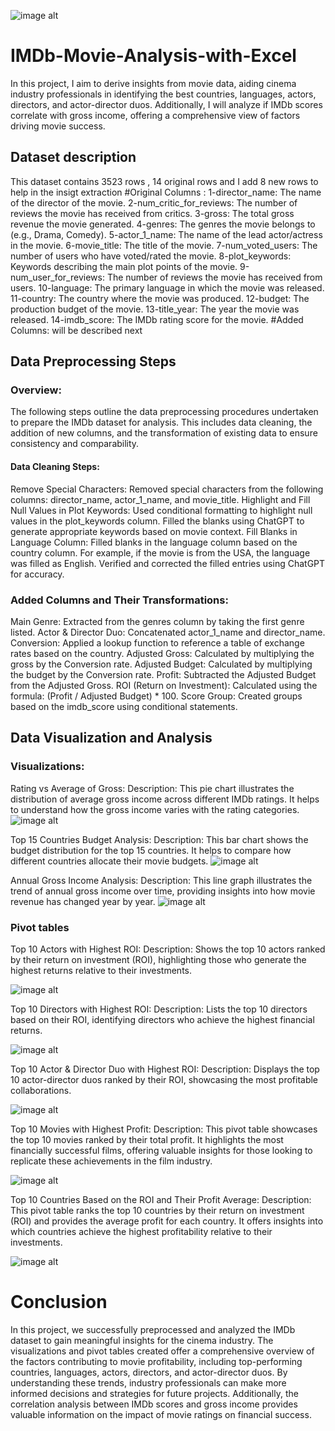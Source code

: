![image alt](https://github.com/Muustafa11/IMDb-Movie-Analysis-with-Excel/blob/main/c8373447-3cfd-4181-aef6-31e26f9a3414-731323186.jpg)




# IMDb-Movie-Analysis-with-Excel
In this project, I aim to derive insights from movie data, aiding cinema industry professionals in identifying the best countries, languages, actors, directors, and actor-director duos. Additionally, I will analyze if IMDb scores correlate with gross income, offering a comprehensive view of factors driving movie success.

## Dataset description

This dataset contains 3523 rows , 14 original rows and I add 8 new rows to help in the insigt extraction
#Original Columns :
1-director_name: The name of the director of the movie.
2-num_critic_for_reviews: The number of reviews the movie has received from critics.
3-gross: The total gross revenue the movie generated.
4-genres: The genres the movie belongs to (e.g., Drama, Comedy).
5-actor_1_name: The name of the lead actor/actress in the movie.
6-movie_title: The title of the movie.
7-num_voted_users: The number of users who have voted/rated the movie.
8-plot_keywords: Keywords describing the main plot points of the movie.
9-num_user_for_reviews: The number of reviews the movie has received from users.
10-language: The primary language in which the movie was released.
11-country: The country where the movie was produced.
12-budget: The production budget of the movie.
13-title_year: The year the movie was released.
14-imdb_score: The IMDb rating score for the movie.
#Added Columns: will be described next

## Data Preprocessing Steps 
### Overview:
The following steps outline the data preprocessing procedures undertaken to prepare the IMDb dataset for analysis. This includes data cleaning, the addition of new columns, and the transformation of existing data to ensure consistency and comparability.

#### Data Cleaning Steps:
Remove Special Characters:
Removed special characters from the following columns: director_name, actor_1_name, and movie_title.
Highlight and Fill Null Values in Plot Keywords:
Used conditional formatting to highlight null values in the plot_keywords column.
Filled the blanks using ChatGPT to generate appropriate keywords based on movie context.
Fill Blanks in Language Column:
Filled blanks in the language column based on the country column. For example, if the movie is from the USA, the language was filled as English.
Verified and corrected the filled entries using ChatGPT for accuracy.

### Added Columns and Their Transformations:
Main Genre: Extracted from the genres column by taking the first genre listed.
Actor & Director Duo: Concatenated actor_1_name and director_name.
Conversion: Applied a lookup function to reference a table of exchange rates based on the country.
Adjusted Gross: Calculated by multiplying the gross by the Conversion rate.
Adjusted Budget: Calculated by multiplying the budget by the Conversion rate.
Profit: Subtracted the Adjusted Budget from the Adjusted Gross.
ROI (Return on Investment): Calculated using the formula: (Profit / Adjusted Budget) * 100.
Score Group: Created groups based on the imdb_score using conditional statements.

## Data Visualization and Analysis

### Visualizations:
Rating vs Average of Gross:
Description: This pie chart illustrates the distribution of average gross income across different IMDb ratings. It helps to understand how the gross income varies with the rating categories.
![image alt](https://github.com/Muustafa11/IMDb-Movie-Analysis-with-Excel/blob/main/Screenshot%202024-07-25%20192627.png)

Top 15 Countries Budget Analysis:
Description: This bar chart shows the budget distribution for the top 15 countries. It helps to compare how different countries allocate their movie budgets.
![image alt](https://github.com/Muustafa11/IMDb-Movie-Analysis-with-Excel/blob/main/Screenshot%202024-07-25%20192216.png)

Annual Gross Income Analysis:
Description: This line graph illustrates the trend of annual gross income over time, providing insights into how movie revenue has changed year by year.
![image alt](https://github.com/Muustafa11/IMDb-Movie-Analysis-with-Excel/blob/main/Screenshot%202024-07-25%20184359.png)

### Pivot tables

Top 10 Actors with Highest ROI:
Description: Shows the top 10 actors ranked by their return on investment (ROI), highlighting those who generate the highest returns relative to their investments.

![image alt](https://github.com/Muustafa11/IMDb-Movie-Analysis-with-Excel/blob/main/Top%2010%20Actors%20with%20Highest%20ROI.png)

Top 10 Directors with Highest ROI:
Description: Lists the top 10 directors based on their ROI, identifying directors who achieve the highest financial returns.

![image alt](https://github.com/Muustafa11/IMDb-Movie-Analysis-with-Excel/blob/main/Top%2010%20Directors%20with%20Highest%20ROI.png)


Top 10 Actor & Director Duo with Highest ROI:
Description: Displays the top 10 actor-director duos ranked by their ROI, showcasing the most profitable collaborations.

![image alt](https://github.com/Muustafa11/IMDb-Movie-Analysis-with-Excel/blob/main/Top%2010%20Actor%20%26%20Director%20Duo%20with%20Highest%20ROI.png)


Top 10 Movies with Highest Profit:
Description: This pivot table showcases the top 10 movies ranked by their total profit. It highlights the most financially successful films, offering valuable insights for those looking to replicate these achievements in the film industry.

![image alt](https://github.com/Muustafa11/IMDb-Movie-Analysis-with-Excel/blob/main/Top%2010%20Movies%20with%20Highest%20Profit%20.png)


Top 10 Countries Based on the ROI and Their Profit Average:
Description: This pivot table ranks the top 10 countries by their return on investment (ROI) and provides the average profit for each country. It offers insights into which countries achieve the highest profitability relative to their investments.

![image alt](https://github.com/Muustafa11/IMDb-Movie-Analysis-with-Excel/blob/main/Top%2010%20Countries%20with%20Highest%20ROI.png)

# Conclusion
In this project, we successfully preprocessed and analyzed the IMDb dataset to gain meaningful insights for the cinema industry. The visualizations and pivot tables created offer a comprehensive overview of the factors contributing to movie profitability, including top-performing countries, languages, actors, directors, and actor-director duos. By understanding these trends, industry professionals can make more informed decisions and strategies for future projects. Additionally, the correlation analysis between IMDb scores and gross income provides valuable information on the impact of movie ratings on financial success.

